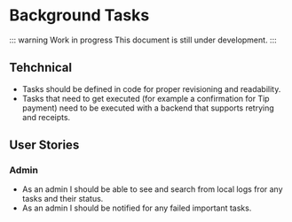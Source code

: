 # Background Tasks

::: warning Work in progress
This document is still under development.
:::

## Tehchnical

- Tasks should be defined in code for proper revisioning and readability.
- Tasks that need to get executed (for example a confirmation for Tip payment) need to be executed with a backend that supports retrying and receipts.

## User Stories

### Admin

- As an admin I should be able to see and search from local logs fror any tasks and their status.
- As an admin I should be notified for any failed important tasks.

